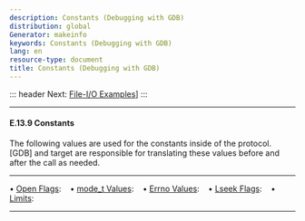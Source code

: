 ```yaml
---
description: Constants (Debugging with GDB)
distribution: global
Generator: makeinfo
keywords: Constants (Debugging with GDB)
lang: en
resource-type: document
title: Constants (Debugging with GDB)
---
```

::: header
Next: [File-I/O Examples](File_002dI_002fO-Examples.html#File_002dI_002fO-Examples)]
:::

---

#### E.13.9 Constants

The following values are used for the constants inside of the protocol. [GDB] and target are responsible for translating these values before and after the call as needed.

---

• [Open Flags](Open-Flags.html#Open-Flags):                      
• [mode_t Values](mode_005ft-Values.html#mode_005ft-Values):     
• [Errno Values](Errno-Values.html#Errno-Values):                
• [Lseek Flags](Lseek-Flags.html#Lseek-Flags):                   
• [Limits](Limits.html#Limits):                                  

---
